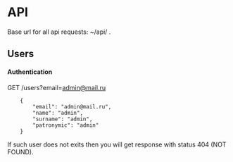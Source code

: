 # API

Base url for all api requests: ~/api/ .

## Users

#### Authentication

GET /users?email=admin@mail.ru

```
    {
        "email": "admin@mail.ru",
        "name": "admin",
        "surname": "admin",
        "patronymic": "admin"
    }
```
If such user does not exits then you will get response with status 404 (NOT FOUND).